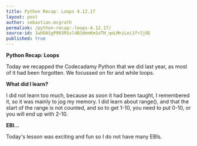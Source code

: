 ```yaml
---
title: Python Recap: Loops 4.12.17
layout: post
author: sebastian.mcgrath
permalink: /python-recap:-loops-4.12.17/
source-id: 1wUOASgP903RSsl4B3dmnKm1oTH_qoLMniLei1fr2j8E
published: true
---
```

**Python Recap: Loops**

Today we recapped the Codecadamy Python that we did last year, as most of it had been forgotten. We focussed on for and while loops.

**What did I learn?**

I did not learn too much, because as soon it had been taught, I remembered it, so it was mainly to jog my memory. I did learn about range(), and that the start of the range is not counted, and so to get 1-10, you need to put 0-10, or you will end up with 2-10. 

**EBI…**

Today's lesson was exciting and fun so I do not have many EBIs. 

